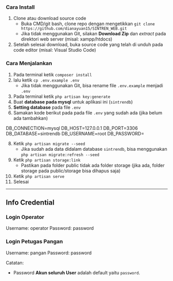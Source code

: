 ### Cara Install

1. Clone atau download source code
    - Buka CMD/git bash, clone repo dengan mengetikkan `git clone https://github.com/dianayuan15/SINTREN_WEB.git`
    - Jika tidak menggunakan Git, silakan **Download Zip** dan *extract* pada direktori web server (misal: xampp/htdocs)
2. Setelah selesai download, buka source code yang telah di unduh pada code editor (misal: Visual Studio Code)

### Cara Menjalankan

1. Pada terminal ketik `composer install`
2. lalu ketik `cp .env.example .env`
    - Jika tidak menggunakan Git, bisa rename file `.env.example` menjadi `.env`
3. Pada terminal ketik `php artisan key:generate`
5. Buat **database pada mysql** untuk aplikasi ini (`sintrendb`)
6. **Setting database** pada file `.env`
7. Samakan kode berikut pada pada file `.env` yang sudah ada (jika belum ada tambahkan)

DB_CONNECTION=mysql
DB_HOST=127.0.0.1
DB_PORT=3306
DB_DATABASE=sintrendb
DB_USERNAME=root
DB_PASSWORD=

8. Ketik `php artisan migrate --seed`
    - Jika sudah ada data didalam database `sintrendb`, bisa menggunakan `php artisan migrate:refresh --seed`
9. Ketik `php artisan storage:link`
    - Pastikan pada folder public tidak ada folder storage (jika ada, folder storage pada public/storage bisa dihapus saja)
10. Ketik `php artisan serve`
11. Selesai

<hr>

## Info Credential

### Login Operator

Username: operator
Password: password


### Login Petugas Pangan

Username: pangan
Password: password


Catatan:
- Password **Akun seluruh User** adalah default yaitu `password`.

